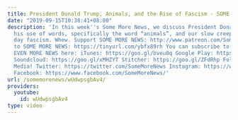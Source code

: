 ```yaml
---
title: President Donald Trump, Animals, and the Rise of Fascism - SOME MORE NEWS
date: "2019-09-15T10:38:41+08:00"
description: 'In this week''s Some More News, we discuss President Donald Trump and
  his use of words, specifically the word “animals”, and our slow creep toward modern
  day fascism. Whew. Support SOME MORE NEWS: http://www.patreon.com/SomeMoreNews SUBSCRIBE
  to SOME MORE NEWS: https://tinyurl.com/ybfx89rh You can subscribe to our podcast
  EVEN MORE NEWS here: iTunes: https://goo.gl/bveu8q Google Play: https://goo.gl/zpnhN9
  Soundcloud: https://goo.gl/xMHZYT Stitcher: https://goo.gl/ZFdRhp Follow us on social
  Media! Twitter: https://twitter.com/SomeMoreNews Instagram: https://www.instagram.com/SomeMoreNews/
  Facebook: https://www.facebook.com/SomeMoreNews/'
url: /somemorenews/wUdwpsgbAv4/
providers:
  youtube:
    id: wUdwpsgbAv4
type: video
---
```

